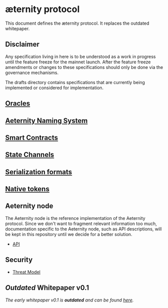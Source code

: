 # æternity protocol

This document defines the æternity protocol. It replaces the outdated whitepaper.

## Disclaimer

Any specification living in here is to be understood as a work in progress until
the feature freeze for the mainnet launch. After the feature freeze amendments
or changes to these specifications should only be done via the governance
mechanisms.

The drafts directory contains specifications that are currently being
implemented or considered for implementation.



## [Oracles](./oracles/oracles.md)

## [Aeternity Naming System](./AENS.md)

## [Smart Contracts](./contracts/contracts.md)

## [State Channels](./channels/README.md)

## [Serialization formats](./serializations.md)

## [Native tokens](./tokens/tokens.md)

## Aeternity node

The Aeternity node is the reference implementation of the Aeternity protocol. Since we don't
want to fragment relevant information too much, documentation specific to the Aeternity node,
such as API descriptions, will be kept in this repository until we decide for a
better solution.

- [API](./node/api/README.md)

## Security

* [Threat Model](https://github.com/aeternity/aetmodel/blob/master/ThreatModel.md)

## *Outdated* Whitepaper v0.1

*The early whitepaper v0.1 is **outdated** and can be found [here](https://aeternity.com/aeternity-blockchain-whitepaper.pdf).*
